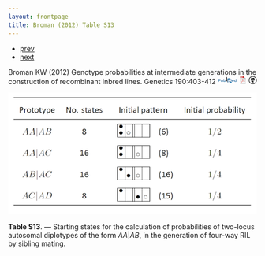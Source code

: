 ```yaml
---
layout: frontpage
title: Broman (2012) Table S13
---
```


<div class="navbar">
  <div class="navbar-inner">
      <ul class="nav">
          <li><a href="inversion_fig2.html">prev</a></li>
          <li><a href="interfer_fig1.html">next</a></li>
      </ul>
  </div>
</div>

Broman KW (2012)  Genotype probabilities at intermediate generations in the construction of recombinant inbred lines.  Genetics 190:403-412
[![PubMed](../icons16/pubmed-icon.png)](http://www.ncbi.nlm.nih.gov/pubmed/22345609)
[![pdf (1.1M)](../icons16/pdf-icon.png)](http://www.biostat.wisc.edu/~kbroman/publications/preCCprob.pdf)
[![source on github](../icons16/github-icon.png)](http://www.github.com/kbroman/preCCProbPaper)

![Broman (2012) Table S13](../../assets/bigpubpics/preCCprob_tabS13_lg.png)

**Table S13**. &mdash; Starting states for the calculation of probabilities of
two-locus autosomal diplotypes of the form <em>AA</em>|<em>AB</em>, in
the generation of four-way RIL by sibling mating.
